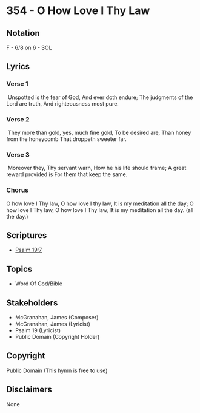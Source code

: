 # 354 - O How Love I Thy Law

## Notation

F - 6/8 on 6 - SOL

## Lyrics

### Verse 1

 Unspotted is the fear of God, And ever doth endure; The judgments of the Lord are truth, And righteousness most pure.

### Verse 2

 They more than gold, yes, much fine gold, To be desired are, Than honey from the honeycomb That droppeth sweeter far. 

### Verse 3

 Moreover they, Thy servant warn, How he his life should frame; A great reward provided is For them that keep the same. 

### Chorus

O how love I Thy law, O how love I thy law, It is my meditation all the day; O how love I Thy law, O how love I Thy law; It is my meditation all the day. (all the day.)


## Scriptures

- [Psalm 19:7](https://www.biblegateway.com/passage/?search=Psalm%2019%3A7)

## Topics

- Word Of God/Bible

## Stakeholders

- McGranahan, James (Composer)
- McGranahan, James (Lyricist)
- Psalm 19 (Lyricist)
- Public Domain (Copyright Holder)

## Copyright

Public Domain
(This hymn is free to use)

## Disclaimers

None

